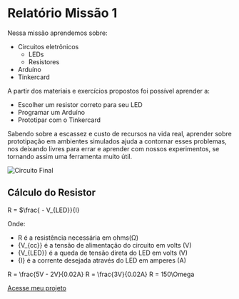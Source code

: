 # Relatório Missão 1

Nessa missão aprendemos sobre:

- Circuitos eletrônicos
  - LEDs
  - Resistores
- Arduíno
- Tinkercard

A partir dos materiais e exercícios propostos foi possível aprender a:

- Escolher um resistor correto para seu LED
- Programar um Arduíno
- Prototipar com o Tinkercard

Sabendo sobre a escassez e custo de recursos na vida real, aprender sobre prototipação em ambientes simulados ajuda a contornar esses problemas, nos deixando livres para errar e aprender com nossos experimentos, se tornando assim uma ferramenta muito útil.

![Circuito Final](/Missão%201/Images/Print_Tinkercard.png)

## Cálculo do Resistor

R = $\frac{ - V_{LED}}{I}

Onde:

- R é a resistência necessária em ohms(Ω)
- \{V_{cc}​} é a tensão de alimentação do circuito em volts (V)
- \{V_{LED}}​ é a queda de tensão direta do LED em volts (V)
- \{I} é a corrente desejada através do LED em amperes (A)

R = \frac{5V - 2V}{0.02A}
R = \frac{3V}{0.02A}
R = 150\Omega

[Acesse meu projeto](https://www.tinkercad.com/things/b0htFJL0G5i-missao-1-ras?sharecode=208mQtm3grS_Zeq45ji1zk5UoebxcYJy6f0DXimUIIg)
